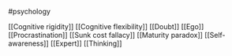 #psychology 

[[Cognitive rigidity]]
[[Cognitive flexibility]]
[[Doubt]]
[[Ego]]
[[Procrastination]]
[[Sunk cost fallacy]]
[[Maturity paradox]]
[[Self-awareness]]
[[Expert]]
[[Thinking]]
